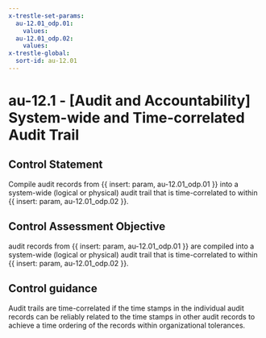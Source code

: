 ```yaml
---
x-trestle-set-params:
  au-12.01_odp.01:
    values:
  au-12.01_odp.02:
    values:
x-trestle-global:
  sort-id: au-12.01
---
```


# au-12.1 - \[Audit and Accountability\] System-wide and Time-correlated Audit Trail

## Control Statement

Compile audit records from {{ insert: param, au-12.01_odp.01 }} into a system-wide (logical or physical) audit trail that is time-correlated to within {{ insert: param, au-12.01_odp.02 }}.

## Control Assessment Objective

audit records from {{ insert: param, au-12.01_odp.01 }} are compiled into a system-wide (logical or physical) audit trail that is time-correlated to within {{ insert: param, au-12.01_odp.02 }}.

## Control guidance

Audit trails are time-correlated if the time stamps in the individual audit records can be reliably related to the time stamps in other audit records to achieve a time ordering of the records within organizational tolerances.
